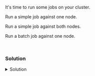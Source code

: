 It's time to run some jobs on your cluster.

Run a simple job against one node.

Run a simple job against both nodes.

Run a batch job against one node.

<br>

### Solution
<details>
<summary>Solution</summary>

Schedule a job to run against one node.

```plain
srun -n 1 hostname
```

What happened, and what was the output? Was that expected?

Schedule a job to run against both nodes.

```plain
srun -n 2 hostname
```

Is this output as you expected?

What happens when you schedule a run against more nodes than you have in the cluster.

```plain
srun -n 10 hostname
```

How did this behave differently than you saw in the other commands? You may have to kill this command with crtl + c . Does it make sense that you tried to schedule against more nodes than you had, and the system did not react well?

Now it is time to run a batch job and look at the configurations we can set inside of a config file.

Examine the /root/submit.sh file and look at the parameters configured.

```plain
cat /root/submit.sh
```

Submit the submit.sh to the cluster for execution, and immediately look at the queue to see the job status.

```plain
sbatch /root/submit.sh; squeue
```

Can you see the job ID? Can you tell what node this job is executing on?

When this has completed, check the file output that was defined. Verify that the node hostname matches what you saw in your squeue command. Does it? 

```plain
cat /root/result.txt
```

What is the output and was it expected from the node(s) that this executed on?

</details>